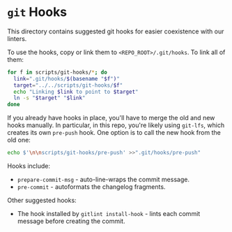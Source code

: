 # `git` Hooks

This directory contains suggested git hooks for easier coexistence with our
linters.

To use the hooks, copy or link them to `<REPO_ROOT>/.git/hooks`. To link all of
them:

```bash
for f in scripts/git-hooks/*; do
  link=".git/hooks/$(basename "$f")"
  target="../../scripts/git-hooks/$f"
  echo "Linking $link to point to $target"
  ln -s "$target" "$link"
done
```

If you already have hooks in place, you'll have to merge the old and new hooks
manually. In particular, in this repo, you're likely using `git-lfs`, which
creates its own `pre-push` hook. One option is to call the new hook from the old
one:

```bash
echo $'\n\nscripts/git-hooks/pre-push' >>".git/hooks/pre-push"
```

Hooks include:

- `prepare-commit-msg` - auto-line-wraps the commit message.
- `pre-commit` - autoformats the changelog fragments.

Other suggested hooks:

- The hook installed by `gitlint install-hook` - lints each commit message
  before creating the commit.
